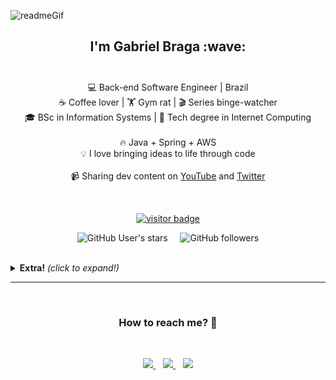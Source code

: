 ![readmeGif](https://user-images.githubusercontent.com/72152596/119749812-46e49e80-be6e-11eb-9bb7-c55121cbd12f.gif)

<h2 align="center"> I'm Gabriel Braga :wave: <br><br> </h2>

<p align="center">
  💻 Back-end Software Engineer | Brazil<br>
  ☕ Coffee lover | 🏋️ Gym rat | 🎬 Series binge-watcher <br>
  🎓 BSc in Information Systems | 🔧 Tech degree in Internet Computing <br><br>
  🔥 Java + Spring + AWS <br>
  💡 I love bringing ideas to life through code <br><br>
  📹 Sharing dev content on <a href="https://www.youtube.com/@gabrielbragadev" target="_blank">YouTube</a> and <a href="https://twitter.com/bragabriel_dev" target="_blank">Twitter</a>
</p>

<div align="center"> <br>

[![visitor badge](https://visitor-badge.laobi.icu/badge?page_id=bragabriel.visitor-badge)](https://visitor-badge.laobi.icu/badge?page_id=bragabriel.visitor-badge)

![GitHub User's stars](https://img.shields.io/github/stars/bragabriel?color=%23ff69b4&logoColor=blue&style=social)&nbsp;&nbsp;&nbsp;&nbsp;
![GitHub followers](https://img.shields.io/github/followers/bragabriel?logoColor=blue&style=social) <br><br>

</div>

<details> 
  <summary> <b>Extra!</b> <i>(click to expand!)</i> </summary><br>

#### - 🚀 Tech Stack I Use Daily
<p align="center">
<img height="45" src="https://cdn.jsdelivr.net/gh/devicons/devicon/icons/java/java-original-wordmark.svg"/>
    &nbsp;&nbsp;&nbsp;&nbsp;&nbsp;&nbsp;&nbsp;&nbsp;&nbsp;&nbsp;&nbsp;&nbsp;&nbsp;
<img height="40" src="https://cdn.jsdelivr.net/gh/devicons/devicon/icons/spring/spring-original.svg"/>
    &nbsp;&nbsp;&nbsp;&nbsp;&nbsp;&nbsp;&nbsp;&nbsp;&nbsp;&nbsp;&nbsp;&nbsp;&nbsp; 
<img height="40" src="https://cdn.jsdelivr.net/gh/devicons/devicon@latest/icons/gradle/gradle-original.svg" />
    &nbsp;&nbsp;&nbsp;&nbsp;&nbsp;&nbsp;&nbsp;&nbsp;&nbsp;&nbsp;&nbsp;&nbsp;&nbsp; 
<img height="40" src="https://cdn.jsdelivr.net/gh/devicons/devicon/icons/mysql/mysql-original-wordmark.svg" />  
  &nbsp;&nbsp;&nbsp;&nbsp;&nbsp;&nbsp;&nbsp;&nbsp;&nbsp;&nbsp;&nbsp;&nbsp;&nbsp;
<img height="60" src="https://cdn.jsdelivr.net/gh/devicons/devicon/icons/oracle/oracle-original.svg" />
    &nbsp;&nbsp;&nbsp;&nbsp;&nbsp;&nbsp;&nbsp;&nbsp;&nbsp;&nbsp;&nbsp;&nbsp;&nbsp;
<br><br>
<img height="40" src="https://raw.githubusercontent.com/devicons/devicon/master/icons/html5/html5-original.svg">
    &nbsp;&nbsp;&nbsp;&nbsp;&nbsp;&nbsp;&nbsp;&nbsp;&nbsp;&nbsp;&nbsp;&nbsp;
<img height="40" src="https://raw.githubusercontent.com/devicons/devicon/master/icons/css3/css3-original.svg">
    &nbsp;&nbsp;&nbsp;&nbsp;&nbsp;&nbsp;&nbsp;&nbsp;&nbsp;&nbsp;&nbsp;&nbsp;&nbsp;
<img height="40" src="https://raw.githubusercontent.com/devicons/devicon/master/icons/javascript/javascript-original.svg">
    &nbsp;&nbsp;&nbsp;&nbsp;&nbsp;&nbsp;&nbsp;&nbsp;&nbsp;&nbsp;&nbsp;&nbsp;  
<img height="40" src="https://cdn.jsdelivr.net/gh/devicons/devicon/icons/react/react-original-wordmark.svg">
    &nbsp;&nbsp;&nbsp;&nbsp;&nbsp;&nbsp;&nbsp;&nbsp;&nbsp;&nbsp;&nbsp;&nbsp;&nbsp;
<img height="40" src="https://cdn.jsdelivr.net/gh/devicons/devicon@latest/icons/apachespark/apachespark-original-wordmark.svg" />
&nbsp;&nbsp;&nbsp;&nbsp;&nbsp;&nbsp;&nbsp;&nbsp;&nbsp;&nbsp;&nbsp;&nbsp;&nbsp;          
<br><br>
<img height="55" src="https://cdn.jsdelivr.net/gh/devicons/devicon@latest/icons/splunk/splunk-original-wordmark.svg" />
    &nbsp;&nbsp;&nbsp;&nbsp;&nbsp;&nbsp;&nbsp;&nbsp;&nbsp;&nbsp;&nbsp;&nbsp;&nbsp;
<img height="40" src="https://cdn.jsdelivr.net/gh/devicons/devicon@latest/icons/dbeaver/dbeaver-original.svg" />
    &nbsp;&nbsp;&nbsp;&nbsp;&nbsp;&nbsp;&nbsp;&nbsp;&nbsp;&nbsp;&nbsp;&nbsp;&nbsp;
<img height="40" src="https://cdn.jsdelivr.net/gh/devicons/devicon@latest/icons/jenkins/jenkins-original.svg" />
    &nbsp;&nbsp;&nbsp;&nbsp;&nbsp;&nbsp;&nbsp;&nbsp;&nbsp;&nbsp;&nbsp;&nbsp;&nbsp;
<img height="40" src="https://cdn.jsdelivr.net/gh/devicons/devicon@latest/icons/apachekafka/apachekafka-original.svg" />
    &nbsp;&nbsp;&nbsp;&nbsp;&nbsp;&nbsp;&nbsp;&nbsp;&nbsp;&nbsp;&nbsp;&nbsp;&nbsp;
<img height="40" src="https://cdn.jsdelivr.net/gh/devicons/devicon@latest/icons/grafana/grafana-original-wordmark.svg" />                    
<br><br>          
<img height="55" src="https://cdn.jsdelivr.net/gh/devicons/devicon/icons/amazonwebservices/amazonwebservices-original-wordmark.svg">
    &nbsp;&nbsp;&nbsp;&nbsp;&nbsp;&nbsp;&nbsp;&nbsp;&nbsp;&nbsp;&nbsp;&nbsp;&nbsp;
<img height="55" src="https://cdn.jsdelivr.net/gh/devicons/devicon/icons/docker/docker-original-wordmark.svg">
    &nbsp;&nbsp;&nbsp;&nbsp;&nbsp;&nbsp;&nbsp;&nbsp;&nbsp;&nbsp;&nbsp;&nbsp;&nbsp;
<img height="40" src="https://cdn.jsdelivr.net/gh/devicons/devicon@latest/icons/kubernetes/kubernetes-original-wordmark.svg" />
    &nbsp;&nbsp;&nbsp;&nbsp;&nbsp;&nbsp;&nbsp;&nbsp;&nbsp;&nbsp;&nbsp;&nbsp;&nbsp;          
<img height="40" src="https://raw.githubusercontent.com/devicons/devicon/master/icons/git/git-original.svg">
    &nbsp;&nbsp;&nbsp;&nbsp;&nbsp;&nbsp;&nbsp;&nbsp;&nbsp;&nbsp;&nbsp;&nbsp;&nbsp;
<img height="40" src="https://raw.githubusercontent.com/devicons/devicon/master/icons/github/github-original.svg">
   &nbsp;&nbsp;&nbsp;&nbsp;&nbsp;&nbsp;&nbsp;&nbsp;&nbsp;&nbsp;&nbsp;&nbsp;&nbsp;

<br><br>

</p>

#### - My statistics:
<p align="center">  
  <a href="https://github.com/bragabriel/github-readme-stats">
    <img align="center" height="165" src="https://github-readme-stats.vercel.app/api?username=bragabriel&theme=onedark&rank_icon=github"></a> <br><br>
  <a href="https://github.com/bragabriel/github-readme-stats">
    <img align="center" src="https://github-readme-stats.anuraghazra1.vercel.app/api/top-langs/?username=bragabriel&theme=onedark&layout=compact&langs_count=10">
  </a> <br><br>
</p>

</details>

---

<br>
<h3 align="center">How to reach me? 💬</h3>  
<br>

<p align="center">
  <a href="https://www.linkedin.com/in/gabriel-braga-da-silva/" target="_blank">
    <img height="30" src="https://img.shields.io/badge/LinkedIn-0077B5?style=for-the-badge&logo=linkedin&logoColor=white">
  </a>
  &nbsp;&nbsp;
  <a href="https://twitter.com/bragabriel_dev" target="_blank">
    <img height="30" src="https://img.shields.io/badge/Twitter-1DA1F2?style=for-the-badge&logo=twitter&logoColor=white">
  </a>
  &nbsp;&nbsp;
  <a href="https://www.youtube.com/@gabrielbragadev" target="_blank">
    <img height="30" src="https://img.shields.io/badge/YouTube-FF0000?style=for-the-badge&logo=youtube&logoColor=white">
  </a>
</p>
